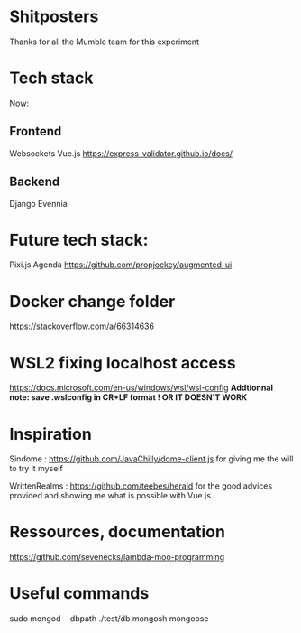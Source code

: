 # Shitposters
Thanks for all the Mumble team for this experiment

# Tech stack
Now:
## Frontend
Websockets
Vue.js
https://express-validator.github.io/docs/
## Backend
Django
Evennia 
# Future tech stack:
Pixi.js
Agenda
https://github.com/propjockey/augmented-ui

# Docker change folder 
https://stackoverflow.com/a/66314636
# WSL2 fixing localhost access
https://docs.microsoft.com/en-us/windows/wsl/wsl-config
**Addtionnal note: save .wslconfig in CR+LF format ! OR IT DOESN'T WORK**

# Inspiration
Sindome : https://github.com/JavaChilly/dome-client.js
for giving me the will to try it myself

WrittenRealms : https://github.com/teebes/herald for the good advices provided and showing me what is possible with Vue.js

# Ressources, documentation
https://github.com/sevenecks/lambda-moo-programming

# Useful commands
sudo mongod --dbpath ./test/db
mongosh
mongoose
